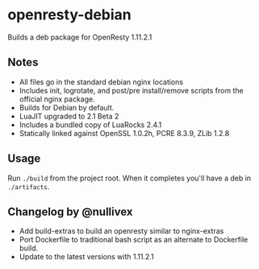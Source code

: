 # openresty-debian
Builds a deb package for OpenResty 1.11.2.1

## Notes

* All files go in the standard debian nginx locations
* Includes init, logrotate, and post/pre install/remove scripts from the official nginx package.
* Builds for Debian by default.
* LuaJIT upgraded to 2.1 Beta 2
* Includes a bundled copy of LuaRocks 2.4.1
* Statically linked against OpenSSL 1.0.2h, PCRE 8.3.9, ZLib 1.2.8

## Usage

Run ```./build``` from the project root. When it completes you'll have a deb in ```./artifacts```.

## Changelog by @nullivex
* Add build-extras to build an openresty similar to nginx-extras
* Port Dockerfile to traditional bash script as an alternate to Dockerfile build.
* Update to the latest versions with 1.11.2.1

